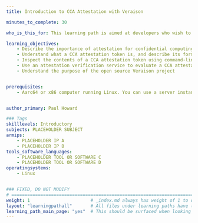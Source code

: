 ```yaml
---
title: Introduction to CCA Attestation with Veraison

minutes_to_complete: 30

who_is_this_for: This learning path is aimed at developers who wish to understand attestation in the context of confidential computing, using Arm’s Confidential Computing Architecture (CCA). It will provide you with some practical, hands-on experience with the data formats and workflows associated with attestation, which will help to provide you with a joined-up understanding of the many separate documents and specifications that exist on this topic.

learning_objectives:
    - Describe the importance of attestation for confidential computing
    - Understand what a CCA attestation token is, and describe its format
    - Inspect the contents of a CCA attestation token using command-line tools
    - Use an attestation verification service to evaluate a CCA attestation token
    - Understand the purpose of the open source Veraison project


prerequisites:
    - Aarc64 or x86 computer running Linux. You can use a server instance from the cloud service provider of your choice.


author_primary: Paul Howard

### Tags
skilllevels: Introductory
subjects: PLACEHOLDER SUBJECT
armips:
    - PLACEHOLDER IP A
    - PLACEHOLDER IP B
tools_software_languages:
    - PLACEHOLDER TOOL OR SOFTWARE C
    - PLACEHOLDER TOOL OR SOFTWARE D
operatingsystems:
    - Linux


### FIXED, DO NOT MODIFY
# ================================================================================
weight: 1                       # _index.md always has weight of 1 to order correctly
layout: "learningpathall"       # All files under learning paths have this same wrapper
learning_path_main_page: "yes"  # This should be surfaced when looking for related content. Only set for _index.md of learning path content.
---
```


